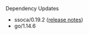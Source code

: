 Dependency Updates

 * ssoca/0.19.2 ([release notes](https://github.com/dpb587/ssoca/releases))
 * go/1.14.6
